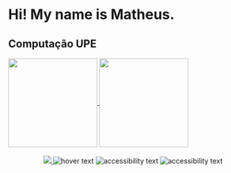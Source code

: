 
<h1> Hi! My name is Matheus. </h1>
<h2> Computação UPE </h2>
<div>
  <a href="https://github.com/Maths9">
  <img height="180em" align="center"  src="https://github-readme-stats.vercel.app/api?username=Maths9&show_icons=true&theme=radical&include_all_commits=true&count_private=true"/>
  <img height="180em" align="center"align="center" src="https://github-readme-stats.vercel.app/api/top-langs/?username=Maths9&&layout=compact&hide=shell&theme=radical"/>

</div>
 <br>

<div  align="center"> 
  <a href="https://discord.gg/yEsEa8edwt" > <img src="https://img.shields.io/badge/Discord-7289DA?style=for-the-badge&logo=discord&logoColor=white"> </a>
  <img src="https://img.shields.io/badge/HTML5-E34F26?style=for-the-badge&logo=html5&logoColor=white" title="hover text">
  <img src="https://img.shields.io/badge/CSS3-1572B6?style=for-the-badge&logo=css3&logoColor=white"  alt="accessibility text">
  <img src="https://img.shields.io/badge/Python-323330?style=for-the-badge&logo=python&logoColor=F7DF1E"  alt="accessibility text">

</div>

 
 
</div>


